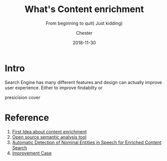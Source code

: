 ﻿---
layout:     post
title:      What's Content enrichment
subtitle:   From beginning to quit( Just kidding)
date:       2018-11-30
author:    Chester
header-img: img/failure.jpg
catalog: true
tags:
    - NLP
    
---
# Intro
Search Engine has many different features and design can actually improve user experience. Either to improve findabilty or 

presicision cover

# Reference


 1. [First Idea about content enrichment](http://breakthroughanalysis.com/2012/01/25/smart-content-re-viewed-text-analytics-and-semantic-content-enrichment/)
 2. [Open source semantic analysis tool](https://opensemanticsearch.org/etl)
 3. [Automatic Detection of Nominal Entities in Speech for Enriched Content Search](file:///home/chester/Downloads/5862-29771-1-PB.pdf)
 4. [Improvement Case](https://www.iknow.us/projects/content-enrichment-and-search-enhancement)


<!--stackedit_data:
eyJoaXN0b3J5IjpbNTg2MzQ5MjYwLC03OTg1MjU2MTMsMTUwOT
Y3NTAzNywtMTQ3NjgwMzc1OCwtMTUyNDAxNjAwMF19
-->
